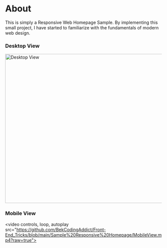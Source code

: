 # About
<p>This is simply a Responsive Web Homepage Sample. By implementing this small project, I have started to familiarize with the fundamentals of modern web design.</p>

### Desktop View
<img src="https://github.com/BekCodingAddict/Front-End_Tricks/blob/main/Sample%20Responsive%20Homepage/SampleResponsibeHomepage.png?raw=true" width="640" height="480" alt="Desktop View" title="Desktop View">

### Mobile View

<video
      controls,
      loop,
      autoplay
      src="https://github.com/BekCodingAddict/Front-End_Tricks/blob/main/Sample%20Responsive%20Homepage/MobileView.mp4?raw=true"></video>

